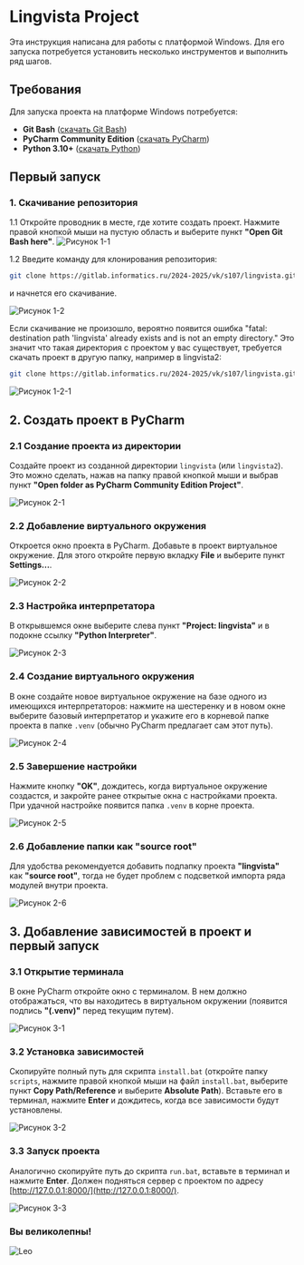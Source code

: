 # Lingvista Project

Эта инструкция написана для работы с платформой Windows. Для его запуска потребуется установить несколько инструментов и выполнить ряд шагов.

## Требования

Для запуска проекта на платформе Windows потребуется:

- **Git Bash** ([скачать Git Bash](https://git-scm.com/downloads))
- **PyCharm Community Edition** ([скачать PyCharm](https://www.jetbrains.com/ru-ru/pycharm/download/?section=windows))
- **Python 3.10+** ([скачать Python](https://www.python.org/downloads/))

## Первый запуск

### 1. Скачивание репозитория

1.1 Откройте проводник в месте, где хотите создать проект. Нажмите правой кнопкой мыши на пустую область и выберите пункт **"Open Git Bash here"**.
![Рисунок 1-1](docs/pictures/1-1.png)

1.2 Введите команду для клонирования репозитория:

```bash
git clone https://gitlab.informatics.ru/2024-2025/vk/s107/lingvista.git
```

и начнется его скачивание.

![Рисунок 1-2](docs/pictures/1-2.png)

Если скачивание не произошло, вероятно появится ошибка "fatal: destination path 'lingvista' already exists and is not an empty directory." Это значит что такая директория с проектом у вас существует, требуется скачать проект в другую папку, например в lingvista2:

```bash
git clone https://gitlab.informatics.ru/2024-2025/vk/s107/lingvista.git lingvista2
```

![Рисунок 1-2-1](docs/pictures/1-2-1.png)

## 2. Создать проект в PyCharm

### 2.1 Создание проекта из директории
Создайте проект из созданной директории `lingvista` (или `lingvista2`). Это можно сделать, нажав на папку правой кнопкой мыши и выбрав пункт **"Open folder as PyCharm Community Edition Project"**.

![Рисунок 2-1](docs/pictures/2-1.png)

### 2.2 Добавление виртуального окружения
Откроется окно проекта в PyCharm. Добавьте в проект виртуальное окружение. Для этого откройте первую вкладку **File** и выберите пункт **Settings...**.

![Рисунок 2-2](docs/pictures/2-2.png)

### 2.3 Настройка интерпретатора
В открывшемся окне выберите слева пункт **"Project: lingvista"** и в подокне ссылку **"Python Interpreter"**.

![Рисунок 2-3](docs/pictures/2-3.png)

### 2.4 Создание виртуального окружения
В окне создайте новое виртуальное окружение на базе одного из имеющихся интерпретаторов: нажмите на шестеренку и в новом окне выберите базовый интерпретатор и укажите его в корневой папке проекта в папке `.venv` (обычно PyCharm предлагает сам этот путь).

![Рисунок 2-4](docs/pictures/2-4.png)

### 2.5 Завершение настройки
Нажмите кнопку **"OK"**, дождитесь, когда виртуальное окружение создастся, и закройте ранее открытые окна с настройками проекта. При удачной настройке появится папка `.venv` в корне проекта.

![Рисунок 2-5](docs/pictures/2-5.png)

### 2.6 Добавление папки как "source root"
Для удобства рекомендуется добавить подпапку проекта **"lingvista"** как **"source root"**, тогда не будет проблем с подсветкой импорта ряда модулей внутри проекта.

![Рисунок 2-6](docs/pictures/2-6.png)

## 3. Добавление зависимостей в проект и первый запуск

### 3.1 Открытие терминала
В окне PyCharm откройте окно с терминалом. В нем должно отображаться, что вы находитесь в виртуальном окружении (появится подпись **"(.venv)"** перед текущим путем).

![Рисунок 3-1](docs/pictures/3-1.png)

### 3.2 Установка зависимостей
Скопируйте полный путь для скрипта `install.bat` (откройте папку `scripts`, нажмите правой кнопкой мыши на файл `install.bat`, выберите пункт **Copy Path/Reference** и выберите **Absolute Path**). Вставьте его в терминал, нажмите **Enter** и дождитесь, когда все зависимости будут установлены.

![Рисунок 3-2](docs/pictures/3-2.png)

### 3.3 Запуск проекта
Аналогично скопируйте путь до скрипта `run.bat`, вставьте в терминал и нажмите **Enter**. Должен подняться сервер с проектом по адресу [http://127.0.0.1:8000/](http://127.0.0.1:8000/).

![Рисунок 3-3](docs/pictures/3-3.png)

### Вы великолепны!
![Leo](docs/pictures/Leo.jpg)